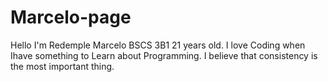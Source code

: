 # Marcelo-page
Hello I'm Redemple Marcelo BSCS 3B1 21 years old. 
I love Coding when  Ihave something to Learn about Programming. 
I believe that consistency is the most important thing.

